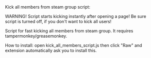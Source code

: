 
Kick all members from steam group script:

WARNING! Script starts kicking instantly after opening a page! Be sure script is turned off, if you don't want to kick all users!

Script for fast kicking all members from steam group. It requires tampermonkey/greasemonkey.

How to install: open kick_all_members_script.js then click "Raw" and extension automatically ask you to install this.

